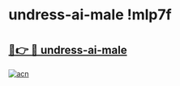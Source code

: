 # undress-ai-male !mlp7f

# <h2><a href="https://1eugmb.esa.edu.pl?title=undress-ai-male&ref=mlp7f">🔗👉 🔴 undress-ai-male</a></h2>

[![acn](https://github.com/user-attachments/assets/0f9c940e-d8b0-45ae-aac7-cd30a18b3e1c)](https://1eugmb.esa.edu.pl?title=undress-ai-male&ref=mlp7f)

